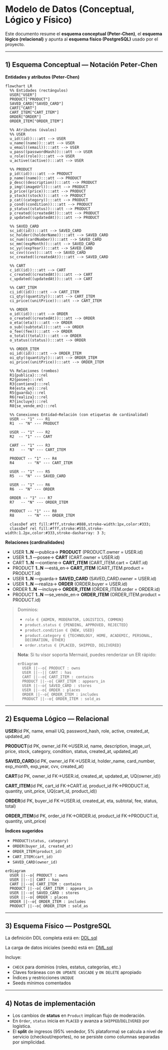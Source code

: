 # Modelo de Datos (Conceptual, Lógico y Físico)

Este documento resume el **esquema conceptual (Peter‑Chen)**, el **esquema lógico (relacional)** y apunta al **esquema físico (PostgreSQL)** usado por el proyecto.

---

## 1) Esquema Conceptual — Notación Peter‑Chen

**Entidades y atributos (Peter‑Chen)**

```mermaid
flowchart LR
  %% Entidades (rectángulos)
  USER["USER"]
  PRODUCT["PRODUCT"]
  SAVED_CARD["SAVED_CARD"]
  CART["CART"]
  CART_ITEM["CART_ITEM"]
  ORDER["ORDER"]
  ORDER_ITEM["ORDER_ITEM"]

  %% Atributos (óvalos)
  %% USER
  u_id((id)):::att --> USER
  u_name((name)):::att --> USER
  u_email((email)):::att --> USER
  u_pass((passwordHash)):::att --> USER
  u_role((role)):::att --> USER
  u_active((active)):::att --> USER

  %% PRODUCT
  p_id((id)):::att --> PRODUCT
  p_name((name)):::att --> PRODUCT
  p_desc((description)):::att --> PRODUCT
  p_img((imageUrl)):::att --> PRODUCT
  p_price((price)):::att --> PRODUCT
  p_stock((stock)):::att --> PRODUCT
  p_cat((category)):::att --> PRODUCT
  p_cond((condition)):::att --> PRODUCT
  p_status((status)):::att --> PRODUCT
  p_created((createdAt)):::att --> PRODUCT
  p_updated((updatedAt)):::att --> PRODUCT

  %% SAVED_CARD
  sc_id((id)):::att --> SAVED_CARD
  sc_holder((holderName)):::att --> SAVED_CARD
  sc_num((cardNumber)):::att --> SAVED_CARD
  sc_mm((expMonth)):::att --> SAVED_CARD
  sc_yy((expYear)):::att --> SAVED_CARD
  sc_cvv((cvv)):::att --> SAVED_CARD
  sc_created((createdAt)):::att --> SAVED_CARD

  %% CART
  c_id((id)):::att --> CART
  c_created((createdAt)):::att --> CART
  c_updated((updatedAt)):::att --> CART

  %% CART_ITEM
  ci_id((id)):::att --> CART_ITEM
  ci_qty((quantity)):::att --> CART_ITEM
  ci_price((unitPrice)):::att --> CART_ITEM

  %% ORDER
  o_id((id)):::att --> ORDER
  o_created((createdAt)):::att --> ORDER
  o_eta((eta)):::att --> ORDER
  o_sub((subtotal)):::att --> ORDER
  o_fee((fee)):::att --> ORDER
  o_total((total)):::att --> ORDER
  o_status((status)):::att --> ORDER

  %% ORDER_ITEM
  oi_id((id)):::att --> ORDER_ITEM
  oi_qty((quantity)):::att --> ORDER_ITEM
  oi_price((unitPrice)):::att --> ORDER_ITEM

  %% Relaciones (rombos)
  R1{publica}:::rel
  R2{posee}:::rel
  R3{contiene}:::rel
  R4{esta_en}:::rel
  R5{guarda}:::rel
  R6{realiza}:::rel
  R7{incluye}:::rel
  R8{se_vende_en}:::rel

  %% Conexiones Entidad–Relación (con etiquetas de cardinalidad)
  USER -- "1" --- R1
  R1  -- "N" --- PRODUCT

  USER -- "1" --- R2
  R2  -- "1" --- CART

  CART -- "1" --- R3
  R3   -- "N" --- CART_ITEM

  PRODUCT -- "1" --- R4
  R4      -- "N" --- CART_ITEM

  USER -- "1" --- R5
  R5  -- "N" --- SAVED_CARD

  USER -- "1" --- R6
  R6  -- "N" --- ORDER

  ORDER -- "1" --- R7
  R7   -- "N" --- ORDER_ITEM

  PRODUCT -- "1" --- R8
  R8      -- "N" --- ORDER_ITEM

  classDef att fill:#fff,stroke:#888,stroke-width:1px,color:#333;
  classDef rel fill:#fff,stroke:#555,stroke-width:1.2px,color:#333,stroke-dasharray: 3 3;
```

**Relaciones (cardinalidades)**
- USER **1..N** —publica→ **PRODUCT**  (PRODUCT.owner = USER.id)
- USER **1..1** —posee→ **CART**  (CART.owner = USER.id)
- CART **1..N** —contiene→ **CART_ITEM**  (CART_ITEM.cart = CART.id)
- PRODUCT **1..N** —está_en→ **CART_ITEM**  (CART_ITEM.product = PRODUCT.id)
- USER **1..N** —guarda→ **SAVED_CARD**  (SAVED_CARD.owner = USER.id)
- USER **1..N** —realiza→ **ORDER**  (ORDER.buyer = USER.id)
- ORDER **1..N** —incluye→ **ORDER_ITEM**  (ORDER_ITEM.order = ORDER.id)
- PRODUCT **1..N** —se_vende_en→ **ORDER_ITEM**  (ORDER_ITEM.product = PRODUCT.id)

> Dominios: 
> - `role ∈ {ADMIN, MODERATOR, LOGISTICS, COMMON}`
> - `product.status ∈ {PENDING, APPROVED, REJECTED}`
> - `product.condition ∈ {NEW, USED}`
> - `product.category ∈ {TECHNOLOGY, HOME, ACADEMIC, PERSONAL, DECORATION, OTHER}`
> - `order.status ∈ {PLACED, SHIPPED, DELIVERED}`

> **Nota**: Si tu visor soporta Mermaid, puedes renderizar un ER rápido:
>
> ```mermaid
> erDiagram
>   USER ||--o{ PRODUCT : owns
>   USER ||--|| CART : has
>   CART ||--o{ CART_ITEM : contains
>   PRODUCT ||--o{ CART_ITEM : appears_in
>   USER ||--o{ SAVED_CARD : stores
>   USER ||--o{ ORDER : places
>   ORDER ||--o{ ORDER_ITEM : includes
>   PRODUCT ||--o{ ORDER_ITEM : sold_as
> ```

---

## 2) Esquema Lógico — Relacional

**USER**(id PK, name, email UQ, password_hash, role, active, created_at, updated_at)

**PRODUCT**(id PK, owner_id FK→USER.id, name, description, image_url, price, stock, category, condition, status, created_at, updated_at)

**SAVED_CARD**(id PK, owner_id FK→USER.id, holder_name, card_number, exp_month, exp_year, cvv, created_at)

**CART**(id PK, owner_id FK→USER.id, created_at, updated_at, UQ(owner_id))

**CART_ITEM**(id PK, cart_id FK→CART.id, product_id FK→PRODUCT.id, quantity, unit_price, UQ(cart_id, product_id))

**ORDER**(id PK, buyer_id FK→USER.id, created_at, eta, subtotal, fee, status, total)

**ORDER_ITEM**(id PK, order_id FK→ORDER.id, product_id FK→PRODUCT.id, quantity, unit_price)

**Índices sugeridos**
- `PRODUCT(status, category)`
- `ORDER(buyer_id, created_at)`
- `ORDER_ITEM(product_id)`
- `CART_ITEM(cart_id)`
- `SAVED_CARD(owner_id)`

```mermaid
erDiagram
  USER ||--o{ PRODUCT : owns
  USER ||--|| CART : has
  CART ||--o{ CART_ITEM : contains
  PRODUCT ||--o{ CART_ITEM : appears_in
  USER ||--o{ SAVED_CARD : stores
  USER ||--o{ ORDER : places
  ORDER ||--o{ ORDER_ITEM : includes
  PRODUCT ||--o{ ORDER_ITEM : sold_as
```

---

## 3) Esquema Físico — PostgreSQL

La definición DDL completa está en: [DDL.sql](db/DDL.md)

La carga de datos iniciales (seeds) está en: [DML.sql](db/DML.md)

Incluye:
- `CHECK` para dominios (roles, estatus, categorías, etc.)
- Claves foráneas con `ON UPDATE CASCADE` y `ON DELETE` apropiado
- Índices y restricciones `UNIQUE`
- Seeds mínimos comentados

---

## 4) Notas de implementación
- Los cambios de **status** en `Product` implican flujo de moderación.
- En `Order`, `status` inicia en `PLACED` y avanza a `SHIPPED`/`DELIVERED` por logística.
- El **split** de ingresos (95% vendedor, 5% plataforma) se calcula a nivel de servicio (checkout/reportes), no se persiste como columnas separadas por simplicidad.
